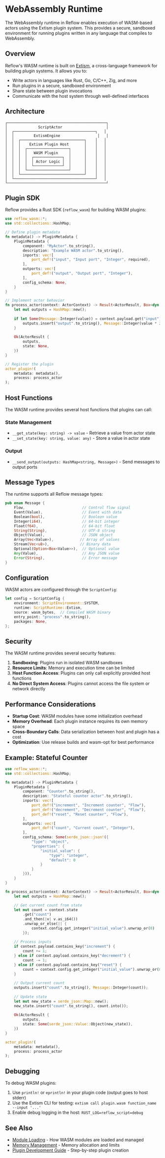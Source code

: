 # WebAssembly Runtime

The WebAssembly runtime in Reflow enables execution of WASM-based actors using the Extism plugin system. This provides a secure, sandboxed environment for running plugins written in any language that compiles to WebAssembly.

## Overview

Reflow's WASM runtime is built on [Extism](https://extism.org/), a cross-language framework for building plugin systems. It allows you to:

- Write actors in languages like Rust, Go, C/C++, Zig, and more
- Run plugins in a secure, sandboxed environment
- Share state between plugin invocations
- Communicate with the host system through well-defined interfaces

## Architecture

```
┌─────────────────────────────────────────────┐
│              ScriptActor                    │
│  ┌─────────────────────────────────────┐   │
│  │         ExtismEngine                 │   │
│  │  ┌─────────────────────────────┐    │   │
│  │  │    Extism Plugin Host       │    │   │
│  │  │  ┌───────────────────┐      │    │   │
│  │  │  │   WASM Plugin     │      │    │   │
│  │  │  │  ┌─────────────┐  │      │    │   │
│  │  │  │  │ Actor Logic │  │      │    │   │
│  │  │  │  └─────────────┘  │      │    │   │
│  │  │  └───────────────────┘      │    │   │
│  │  └─────────────────────────────┘    │   │
│  └─────────────────────────────────────┘   │
└─────────────────────────────────────────────┘
```

## Plugin SDK

Reflow provides a Rust SDK (`reflow_wasm`) for building WASM plugins:

```rust
use reflow_wasm::*;
use std::collections::HashMap;

// Define plugin metadata
fn metadata() -> PluginMetadata {
    PluginMetadata {
        component: "MyActor".to_string(),
        description: "Example WASM actor".to_string(),
        inports: vec![
            port_def!("input", "Input port", "Integer", required),
        ],
        outports: vec![
            port_def!("output", "Output port", "Integer"),
        ],
        config_schema: None,
    }
}

// Implement actor behavior
fn process_actor(context: ActorContext) -> Result<ActorResult, Box<dyn std::error::Error>> {
    let mut outputs = HashMap::new();
    
    if let Some(Message::Integer(value)) = context.payload.get("input") {
        outputs.insert("output".to_string(), Message::Integer(value * 2));
    }
    
    Ok(ActorResult {
        outputs,
        state: None,
    })
}

// Register the plugin
actor_plugin!(
    metadata: metadata(),
    process: process_actor
);
```

## Host Functions

The WASM runtime provides several host functions that plugins can call:

### State Management
- `__get_state(key: string) -> value` - Retrieve a value from actor state
- `__set_state(key: string, value: any)` - Store a value in actor state

### Output
- `__send_output(outputs: HashMap<string, Message>)` - Send messages to output ports

## Message Types

The runtime supports all Reflow message types:

```rust
pub enum Message {
    Flow,                          // Control flow signal
    Event(Value),                  // Event with data
    Boolean(bool),                 // Boolean value
    Integer(i64),                  // 64-bit integer
    Float(f64),                    // 64-bit float
    String(String),                // UTF-8 string
    Object(Value),                 // JSON object
    Array(Vec<Value>),            // Array of values
    Stream(Vec<u8>),              // Binary data
    Optional(Option<Box<Value>>),  // Optional value
    Any(Value),                    // Any JSON value
    Error(String),                 // Error message
}
```

## Configuration

WASM actors are configured through the `ScriptConfig`:

```rust
let config = ScriptConfig {
    environment: ScriptEnvironment::SYSTEM,
    runtime: ScriptRuntime::Extism,
    source: wasm_bytes,  // Compiled WASM binary
    entry_point: "process".to_string(),
    packages: None,
};
```

## Security

The WASM runtime provides several security features:

1. **Sandboxing**: Plugins run in isolated WASM sandboxes
2. **Resource Limits**: Memory and execution time can be limited
3. **Host Function Access**: Plugins can only call explicitly provided host functions
4. **No Direct System Access**: Plugins cannot access the file system or network directly

## Performance Considerations

- **Startup Cost**: WASM modules have some initialization overhead
- **Memory Overhead**: Each plugin instance requires its own memory space
- **Cross-Boundary Calls**: Data serialization between host and plugin has a cost
- **Optimization**: Use release builds and wasm-opt for best performance

## Example: Stateful Counter

```rust
use reflow_wasm::*;
use std::collections::HashMap;

fn metadata() -> PluginMetadata {
    PluginMetadata {
        component: "Counter".to_string(),
        description: "Stateful counter actor".to_string(),
        inports: vec![
            port_def!("increment", "Increment counter", "Flow"),
            port_def!("decrement", "Decrement counter", "Flow"),
            port_def!("reset", "Reset counter", "Flow"),
        ],
        outports: vec![
            port_def!("count", "Current count", "Integer"),
        ],
        config_schema: Some(serde_json::json!({
            "type": "object",
            "properties": {
                "initial_value": {
                    "type": "integer",
                    "default": 0
                }
            }
        })),
    }
}

fn process_actor(context: ActorContext) -> Result<ActorResult, Box<dyn std::error::Error>> {
    let mut outputs = HashMap::new();
    
    // Get current count from state
    let mut count = context.state
        .get("count")
        .and_then(|v| v.as_i64())
        .unwrap_or_else(|| {
            context.config.get_integer("initial_value").unwrap_or(0)
        });
    
    // Process inputs
    if context.payload.contains_key("increment") {
        count += 1;
    } else if context.payload.contains_key("decrement") {
        count -= 1;
    } else if context.payload.contains_key("reset") {
        count = context.config.get_integer("initial_value").unwrap_or(0);
    }
    
    // Output current count
    outputs.insert("count".to_string(), Message::Integer(count));
    
    // Update state
    let mut new_state = serde_json::Map::new();
    new_state.insert("count".to_string(), count.into());
    
    Ok(ActorResult {
        outputs,
        state: Some(serde_json::Value::Object(new_state)),
    })
}

actor_plugin!(
    metadata: metadata(),
    process: process_actor
);
```

## Debugging

To debug WASM plugins:

1. Use `println!` or `eprintln!` in your plugin code (output goes to host stderr)
2. Use the Extism CLI for testing: `extism call plugin.wasm function_name --input '...'`
3. Enable debug logging in the host: `RUST_LOG=reflow_script=debug`

## See Also

- [Module Loading](./modules.md) - How WASM modules are loaded and managed
- [Memory Management](./memory.md) - Memory allocation and limits
- [Plugin Development Guide](../../guides/wasm-plugin-development.md) - Step-by-step plugin creation